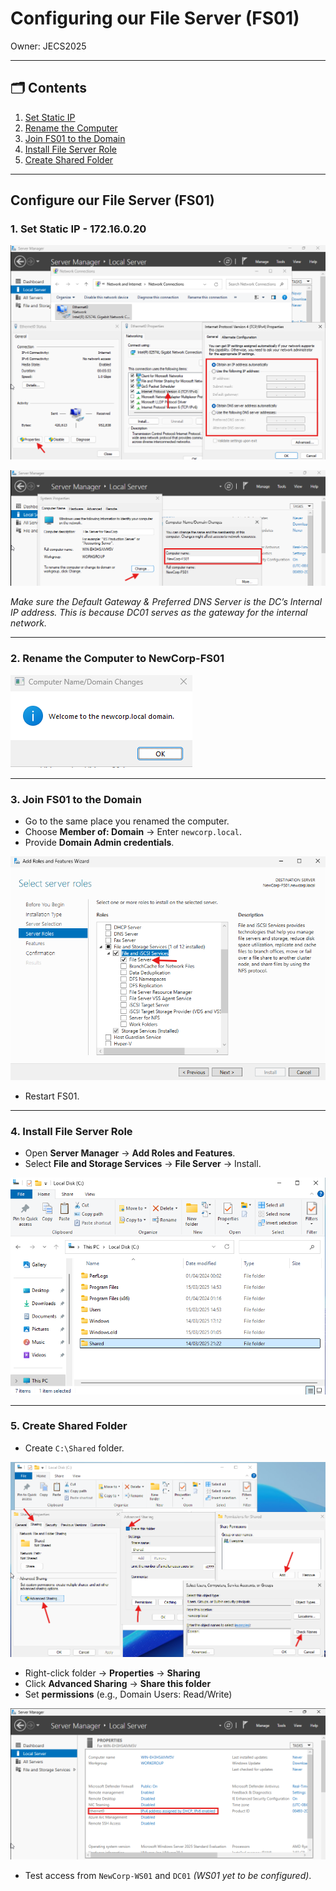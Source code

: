 # Configuring our File Server (FS01)

Owner: JECS2025

---

## 🗂️ Contents
1. [Set Static IP](#1-set-static-ip---17216020)
2. [Rename the Computer](#2-rename-the-computer-to-newcorp-fs01)
3. [Join FS01 to the Domain](#3-join-fs01-to-the-domain)
4. [Install File Server Role](#4-install-file-server-role)
5. [Create Shared Folder](#5-create-shared-folder)

---

## Configure our File Server (FS01)

### 1. Set Static IP - 172.16.0.20

![FS01 IP Config](./assets/fs01/FS_1.png)

![Gateway and DNS](./assets/fs01/FS_2.png)

*Make sure the Default Gateway & Preferred DNS Server is the DC’s Internal IP address. This is because DC01 serves as the gateway for the internal network.*

---

### 2. Rename the Computer to NewCorp-FS01

![Rename FS01](./assets/fs01/Rename_PC.png)

---

### 3. Join FS01 to the Domain

- Go to the same place you renamed the computer.
- Choose **Member of: Domain** → Enter `newcorp.local`.
- Provide **Domain Admin credentials**.

![Join Domain](./assets/fs01/Join_Domain.png)

- Restart FS01.

---

### 4. Install File Server Role

- Open **Server Manager** → **Add Roles and Features**.
- Select **File and Storage Services** → **File Server** → Install.

![File Server Role](./assets/fs01/FS_Role.png)

---

### 5. Create Shared Folder

- Create `C:\Shared` folder.

![Shared Folder](./assets/fs01/Shared_Folder.png)

- Right-click folder → **Properties** → **Sharing**
- Click **Advanced Sharing** → **Share this folder**
- Set **permissions** (e.g., Domain Users: Read/Write)

![Advanced Sharing](./assets/fs01/Advanced_Sharing.png)

- Test access from `NewCorp-WS01` and `DC01` *(WS01 yet to be configured)*.
